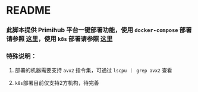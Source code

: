 # README

### 此脚本提供 Primihub 平台一键部署功能，使用 `docker-compose` 部署请参照 [这里](./docker-deploy/README.md)，使用 `k8s` 部署请参照 [这里](./k8s-deploy/README.md)

### 特殊说明：

1. 部署的机器需要支持 `avx2` 指令集，可通过 `lscpu ｜ grep avx2` 查看

2. `k8s`部署目前仅支持2方机构，待完善